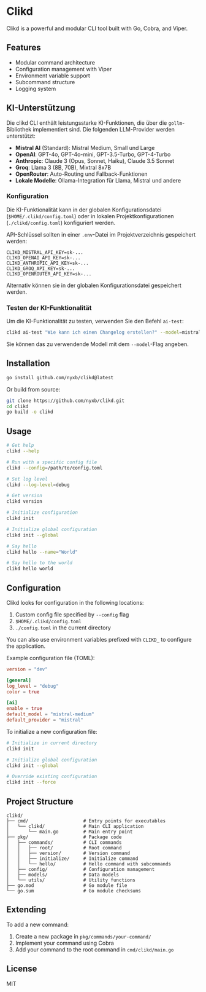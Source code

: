 # Clikd

Clikd is a powerful and modular CLI tool built with Go, Cobra, and Viper.

## Features

- Modular command architecture
- Configuration management with Viper
- Environment variable support
- Subcommand structure
- Logging system

## KI-Unterstützung

Die clikd CLI enthält leistungsstarke KI-Funktionen, die über die `gollm`-Bibliothek implementiert sind. Die folgenden LLM-Provider werden unterstützt:

- **Mistral AI** (Standard): Mistral Medium, Small und Large
- **OpenAI**: GPT-4o, GPT-4o-mini, GPT-3.5-Turbo, GPT-4-Turbo
- **Anthropic**: Claude 3 (Opus, Sonnet, Haiku), Claude 3.5 Sonnet
- **Groq**: Llama 3 (8B, 70B), Mixtral 8x7B
- **OpenRouter**: Auto-Routing und Fallback-Funktionen
- **Lokale Modelle**: Ollama-Integration für Llama, Mistral und andere

### Konfiguration

Die KI-Funktionalität kann in der globalen Konfigurationsdatei (`$HOME/.clikd/config.toml`) oder in lokalen Projektkonfigurationen (`./clikd/config.toml`) konfiguriert werden.

API-Schlüssel sollten in einer `.env`-Datei im Projektverzeichnis gespeichert werden:

```
CLIKD_MISTRAL_API_KEY=sk-...
CLIKD_OPENAI_API_KEY=sk-...
CLIKD_ANTHROPIC_API_KEY=sk-...
CLIKD_GROQ_API_KEY=sk-...
CLIKD_OPENROUTER_API_KEY=sk-...
```

Alternativ können sie in der globalen Konfigurationsdatei gespeichert werden.

### Testen der KI-Funktionalität

Um die KI-Funktionalität zu testen, verwenden Sie den Befehl `ai-test`:

```bash
clikd ai-test "Wie kann ich einen Changelog erstellen?" --model=mistral-medium
```

Sie können das zu verwendende Modell mit dem `--model`-Flag angeben.

## Installation

```bash
go install github.com/nyxb/clikd@latest
```

Or build from source:

```bash
git clone https://github.com/nyxb/clikd.git
cd clikd
go build -o clikd
```

## Usage

```bash
# Get help
clikd --help

# Run with a specific config file
clikd --config=/path/to/config.toml

# Set log level
clikd --log-level=debug

# Get version
clikd version

# Initialize configuration
clikd init

# Initialize global configuration
clikd init --global

# Say hello
clikd hello --name="World"

# Say hello to the world
clikd hello world
```

## Configuration

Clikd looks for configuration in the following locations:
1. Custom config file specified by `--config` flag
2. `$HOME/.clikd/config.toml`
3. `./config.toml` in the current directory

You can also use environment variables prefixed with `CLIKD_` to configure the application.

Example configuration file (TOML):

```toml
version = "dev"

[general]
log_level = "debug"
color = true

[ai]
enable = true
default_model = "mistral-medium"
default_provider = "mistral"
```

To initialize a new configuration file:

```bash
# Initialize in current directory
clikd init

# Initialize global configuration
clikd init --global

# Override existing configuration
clikd init --force
```

## Project Structure

```
clikd/
├── cmd/                    # Entry points for executables
│   └── clikd/              # Main CLI application
│       └── main.go         # Main entry point
├── pkg/                    # Package code
│   ├── commands/           # CLI commands
│   │   ├── root/           # Root command
│   │   ├── version/        # Version command
│   │   ├── initialize/     # Initialize command
│   │   └── hello/          # Hello command with subcommands
│   ├── config/             # Configuration management
│   ├── models/             # Data models
│   └── utils/              # Utility functions
├── go.mod                  # Go module file
└── go.sum                  # Go module checksums
```

## Extending

To add a new command:

1. Create a new package in `pkg/commands/your-command/`
2. Implement your command using Cobra
3. Add your command to the root command in `cmd/clikd/main.go`

## License

MIT 

